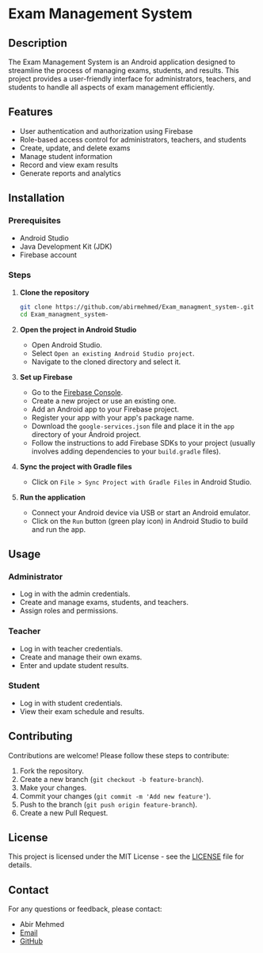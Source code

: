 # Exam Management System

## Description
The Exam Management System is an Android application designed to streamline the process of managing exams, students, and results. This project provides a user-friendly interface for administrators, teachers, and students to handle all aspects of exam management efficiently.

## Features
- User authentication and authorization using Firebase
- Role-based access control for administrators, teachers, and students
- Create, update, and delete exams
- Manage student information
- Record and view exam results
- Generate reports and analytics

## Installation

### Prerequisites
- Android Studio
- Java Development Kit (JDK)
- Firebase account

### Steps

1. **Clone the repository**
    ```sh
    git clone https://github.com/abirmehmed/Exam_managment_system-.git
    cd Exam_managment_system-
    ```

2. **Open the project in Android Studio**
    - Open Android Studio.
    - Select `Open an existing Android Studio project`.
    - Navigate to the cloned directory and select it.

3. **Set up Firebase**
    - Go to the [Firebase Console](https://console.firebase.google.com/).
    - Create a new project or use an existing one.
    - Add an Android app to your Firebase project.
    - Register your app with your app's package name.
    - Download the `google-services.json` file and place it in the `app` directory of your Android project.
    - Follow the instructions to add Firebase SDKs to your project (usually involves adding dependencies to your `build.gradle` files).

4. **Sync the project with Gradle files**
    - Click on `File > Sync Project with Gradle Files` in Android Studio.

5. **Run the application**
    - Connect your Android device via USB or start an Android emulator.
    - Click on the `Run` button (green play icon) in Android Studio to build and run the app.

## Usage

### Administrator
- Log in with the admin credentials.
- Create and manage exams, students, and teachers.
- Assign roles and permissions.

### Teacher
- Log in with teacher credentials.
- Create and manage their own exams.
- Enter and update student results.

### Student
- Log in with student credentials.
- View their exam schedule and results.

## Contributing
Contributions are welcome! Please follow these steps to contribute:
1. Fork the repository.
2. Create a new branch (`git checkout -b feature-branch`).
3. Make your changes.
4. Commit your changes (`git commit -m 'Add new feature'`).
5. Push to the branch (`git push origin feature-branch`).
6. Create a new Pull Request.

## License
This project is licensed under the MIT License - see the [LICENSE](LICENSE) file for details.

## Contact
For any questions or feedback, please contact:
- Abir Mehmed
- [Email](mailto:abirmehmed@example.com)
- [GitHub](https://github.com/abirmehmed)
